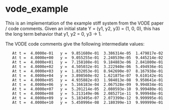 # vode_example

This is an implementation of the example stiff system from the VODE
paper / code comments.  Given an initial state Y = (y1, y2, y3) = (1,
0, 0), this has the long term behavior that y1, y2 = 0, y3 -> 1.

The VODE code comments give the following intermediate values:

```
   At t =  4.0000e-01   y =  9.851680e-01  3.386314e-05  1.479817e-02
   At t =  4.0000e+00   y =  9.055255e-01  2.240539e-05  9.445214e-02
   At t =  4.0000e+01   y =  7.158108e-01  9.184883e-06  2.841800e-01
   At t =  4.0000e+02   y =  4.505032e-01  3.222940e-06  5.494936e-01
   At t =  4.0000e+03   y =  1.832053e-01  8.942690e-07  8.167938e-01
   At t =  4.0000e+04   y =  3.898560e-02  1.621875e-07  9.610142e-01
   At t =  4.0000e+05   y =  4.935882e-03  1.984013e-08  9.950641e-01
   At t =  4.0000e+06   y =  5.166183e-04  2.067528e-09  9.994834e-01
   At t =  4.0000e+07   y =  5.201214e-05  2.080593e-10  9.999480e-01
   At t =  4.0000e+08   y =  5.213149e-06  2.085271e-11  9.999948e-01
   At t =  4.0000e+09   y =  5.183495e-07  2.073399e-12  9.999995e-01
   At t =  4.0000e+10   y =  5.450996e-08  2.180399e-13  9.999999e-01
```

